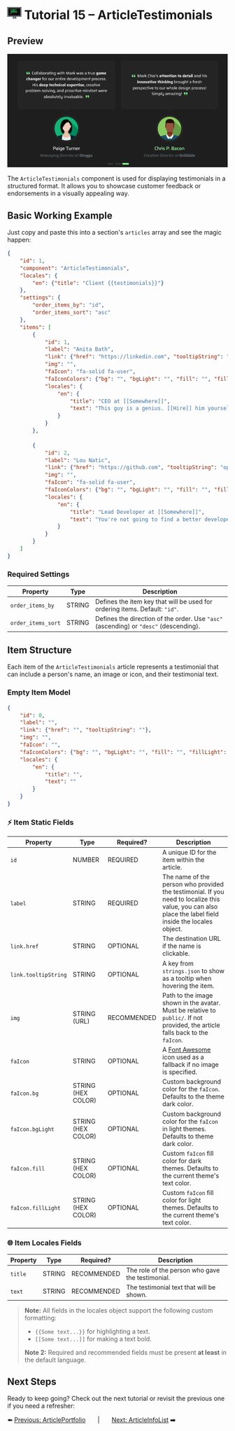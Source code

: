 # <img src="../assets/logo.png"> Tutorial 15 – ArticleTestimonials

## Preview

![alt preview](../assets/article-testimonials-preview.png)

The `ArticleTestimonials` component is used for displaying testimonials in a structured format. It allows you to showcase customer feedback or endorsements in a visually appealing way.

## Basic Working Example

Just copy and paste this into a section's `articles` array and see the magic happen:

```json
{
    "id": 1,
    "component": "ArticleTestimonials",
    "locales": {
        "en": {"title": "Client {{testimonials}}"}
    },
    "settings": {
        "order_items_by": "id",
        "order_items_sort": "asc"
    },
    "items": [
        {
            "id": 1,
            "label": "Anita Bath",
            "link": {"href": "https://linkedin.com", "tooltipString": "open_website"},
            "img": "",
            "faIcon": "fa-solid fa-user",
            "faIconColors": {"bg": "", "bgLight": "", "fill": "", "fillLight": ""},
            "locales": {
                "en": {
                    "title": "CEO at [[Somewhere]]",
                    "text": "This guy is a genius. [[Hire]] him yourself or I will instead!"
                }
            }
        },

        {
            "id": 2,
            "label": "Lou Natic",
            "link": {"href": "https://github.com", "tooltipString": "open_website"},
            "img": "",
            "faIcon": "fa-solid fa-user",
            "faIconColors": {"bg": "", "bgLight": "", "fill": "", "fillLight": ""},
            "locales": {
                "en": {
                    "title": "Lead Developer at [[Somewhere]]",
                    "text": "You're not going to find a better developer than this guy. He is [[the best]] in the business!"
                }
            }
        }
    ]
}
```

### Required Settings

| Property                                 | Type    | Description                                                                           |
|------------------------------------------|---------|---------------------------------------------------------------------------------------|
| `order_items_by`                         | STRING  | Defines the item key that will be used for ordering items. Default: `"id"`.           |
| `order_items_sort`                       | STRING  | Defines the direction of the order. Use `"asc"` (ascending) or `"desc"` (descending). |

## Item Structure

Each item of the `ArticleTestimonials` article represents a testimonial that can include a person's name, an image or icon, and their testimonial text.

### Empty Item Model
```json
{
    "id": 0,
    "label": "",
    "link": {"href": "", "tooltipString": ""},
    "img": "",
    "faIcon": "",
    "faIconColors": {"bg": "", "bgLight": "", "fill": "", "fillLight": ""},
    "locales": {
        "en": {
            "title": "",
            "text": ""
        }
    }
}
```

### ⚡ Item Static Fields

| Property              | Type               | Required?     | Description                                                                                                                                            |
|-----------------------|--------------------|---------------|--------------------------------------------------------------------------------------------------------------------------------------------------------|
| `id`                  | NUMBER             | REQUIRED      | A unique ID for the item within the article.                                                                                                           | 
| `label`               | STRING             | REQUIRED      | The name of the person who provided the testimonial. If you need to localize this value, you can also place the label field inside the locales object. |  
| `link.href`           | STRING             | OPTIONAL      | The destination URL if the name is clickable.                                                                                                          |
| `link.tooltipString`  | STRING             | OPTIONAL      | A key from `strings.json` to show as a tooltip when hovering the item.                                                                                 |
| `img`                 | STRING (URL)       | RECOMMENDED   | Path to the image shown in the avatar. Must be relative to `public/`. If not provided, the article falls back to the `faIcon`.                         |
| `faIcon`              | STRING             | OPTIONAL      | A [Font Awesome](https://fontawesome.com/search?ic=free) icon used as a fallback if no image is specified.                                             |
| `faIcon.bg`           | STRING (HEX COLOR) | OPTIONAL      | Custom background color for the `faIcon`. Defaults to the theme dark color.                                                                            |
| `faIcon.bgLight`      | STRING (HEX COLOR) | OPTIONAL      | Custom background color for the `faIcon` in light themes. Defaults to theme dark color.                                                                |
| `faIcon.fill`         | STRING (HEX COLOR) | OPTIONAL      | Custom `faIcon` fill color for dark themes. Defaults to the current theme's text color.                                                                |
| `faIcon.fillLight`    | STRING (HEX COLOR) | OPTIONAL      | Custom `faIcon` fill color for light themes. Defaults to the current theme's text color.                                                               |

### 🌐 Item Locales Fields

| Property | Type   | Required?     | Description                                       |
|----------|--------|---------------|---------------------------------------------------|
| `title`  | STRING | RECOMMENDED   | The role of the person who gave the testimonial.  |
| `text`   | STRING | RECOMMENDED   | The testimonial text that will be shown.          |

> **Note:** All fields in the locales object support the following custom formatting:
>- `{{Some text...}}` for highlighting a text.
>- `[[Some text...]]` for making a text bold.
>
> **Note 2:** Required and recommended fields must be present **at least** in the default language.

## Next Steps
Ready to keep going? Check out the next tutorial or revisit the previous one if you need a refresher:

⬅️ [Previous: ArticlePortfolio](./TUTORIAL_14_ARTICLE_PORTFOLIO.md)
&nbsp;&nbsp;&nbsp;&nbsp;&nbsp;&nbsp;|&nbsp;&nbsp;&nbsp;&nbsp;&nbsp;&nbsp;
[Next: ArticleInfoList](./TUTORIAL_16_ARTICLE_INFO_LIST.md) ➡️ 
